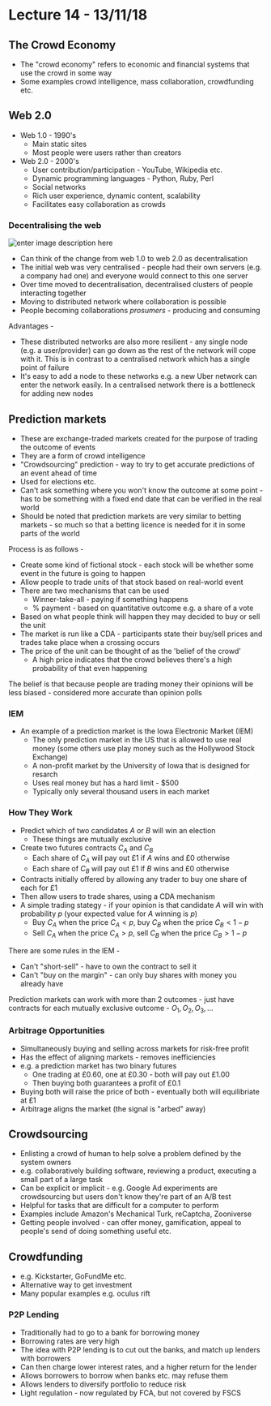 # Lecture 14 - 13/11/18

## The Crowd Economy

- The "crowd economy" refers to economic and financial systems that use the crowd in some way
- Some examples crowd intelligence, mass collaboration, crowdfunding etc.

## Web 2.0

- Web 1.0 - 1990's
	- Main static sites
	- Most people were users rather than creators
- Web 2.0 - 2000's
	- User contribution/participation - YouTube, Wikipedia etc.
	- Dynamic programming languages - Python, Ruby, Perl
	- Social networks
	- Rich user experience, dynamic content, scalability
	- Facilitates easy collaboration as crowds

### Decentralising the web

![enter image description here](https://lh3.googleusercontent.com/bfdfHx6U2CdZNUqAlJQ8Tu1EAOuHy3EyjGixLt2skOoK_qsOKw61oM574PImXSkepSTawFeXV0Fj)
- Can think of the change from web 1.0 to web 2.0 as decentralisation
- The initial web was very centralised - people had their own servers (e.g. a company had one) and everyone would connect to this one server
- Over time moved to decentralisation, decentralised clusters of people interacting together
- Moving to distributed network where collaboration is possible
- People becoming collaborations *prosumers* - producing and consuming

Advantages -

- These distributed networks are also more resilient - any single node (e.g. a user/provider) can go down as the rest of the network will cope with it. This is in contrast to a centralised network which has a single point of failure
- It's easy to add a node to these networks e.g. a new Uber network can enter the network easily. In a centralised network there is a bottleneck for adding new nodes

## Prediction markets

- These are exchange-traded markets created for the purpose of trading the outcome of events
- They are a form of crowd intelligence
- "Crowdsourcing" prediction - way to try to get accurate predictions of an event ahead of time
- Used for elections etc.
- Can't ask something where you won't know the outcome at some point - has to be something with a fixed end date that can be verified in the real world
- Should be noted that prediction markets are very similar to betting markets - so much so that a betting licence is needed for it in some parts of the world

Process is as follows -

- Create some kind of fictional stock - each stock will be whether some event in the future is going to happen
- Allow people to trade units of that stock based on real-world event
- There are two mechanisms that can be used
	- Winner-take-all - paying if something happens
	- % payment - based on quantitative outcome e.g. a share of a vote
- Based on what people think will happen they may decided to buy or sell the unit
- The market is run like a CDA - participants state their buy/sell prices and trades take place when a crossing occurs
- The price of the unit can be thought of as the 'belief of the crowd'
	- A high price indicates that the crowd believes there's a high probability of that even happening

The belief is that because people are trading money their opinions will be less biased - considered more accurate than opinion polls

### IEM

- An example of a prediction market is the Iowa Electronic Market (IEM)
	- The only prediction market in the US that is allowed to use real money (some others use play money such as the Hollywood Stock Exchange) 
	- A non-profit market by the University of Iowa that is designed for resarch
	- Uses real money but has a hard limit - $500
	- Typically only several thousand users in each market

### How They Work

- Predict which of two candidates $A$ or $B$ will win an election
	- These things are mutually exclusive
- Create two futures contracts $C_A$ and $C_B$
	- Each share of $C_A$ will pay out $£1$ if $A$ wins and $£0$ otherwise
	- Each share of $C_B$ will pay out $£1$ if $B$ wins and $£0$ otherwise
- Contracts initially offered by allowing any trader to buy one share of each for $£1$
- Then allow users to trade shares, using a CDA mechanism
- A simple trading stategy - if your opinion is that candidate $A$ will win with probability $p$ (your expected value for $A$ winning is $p$)
	- Buy $C_A$ when the price $C_A < p$, buy $C_B$ when the price $C_B < 1-p$
	- Sell $C_A$ when the price $C_A > p$, sell $C_B$ when the price $C_B > 1-p$

There are some rules in the IEM -

- Can't "short-sell" - have to own the contract to sell it
- Can't "buy on the margin" - can only buy shares with money you already have

Prediction markets can work with more than 2 outcomes - just have contracts for each mutually exclusive outcome - $O_1, O_2, O_3, \dots$

### Arbitrage Opportunities

- Simultaneously buying and selling across markets for risk-free profit
- Has the effect of aligning markets - removes inefficiencies
- e.g.  a prediction market has two binary futures
	- One trading at $£0.60$, one at $£0.30$ - both will pay out $£1.00$
	- Then buying both guarantees a profit of $£0.1$
- Buying both will raise the price of both - eventually both will equilibriate at $£1$
- Arbitrage aligns the market (the signal is "arbed" away)

## Crowdsourcing

- Enlisting a crowd of human to help solve a problem defined by the system owners
- e.g. collaboratively building software, reviewing a product, executing a small part of a large task
- Can be explicit or implicit - e.g. Google Ad experiments are crowdsourcing but users don't know they're part of an A/B test
- Helpful for tasks that are difficult for a computer to perform
- Examples include Amazon's Mechanical Turk, reCaptcha, Zooniverse
- Getting people involved - can offer money, gamification, appeal to people's send of doing something useful etc.

## Crowdfunding

- e.g. Kickstarter, GoFundMe etc.
- Alternative way to get investment
- Many popular examples e.g. oculus rift

### P2P Lending

- Traditionally had to go to a bank for borrowing money
- Borrowing rates are very high
- The idea with P2P lending is to cut out the banks, and match up lenders with borrowers
- Can then charge lower interest rates, and a higher return for the lender
- Allows borrowers to borrow when banks etc. may refuse them
- Allows lenders to diversify portfolio  to reduce risk
- Light regulation - now regulated by FCA, but not covered by FSCS
<!--stackedit_data:
eyJoaXN0b3J5IjpbLTE4MTEwOTMzOTYsMTc5MzgyNTYxMiwtMT
AwODczNTc3NSw0MTE2NDExMDMsMTE2MDUzOTQ4NywxOTUyMzIx
MDgzLDIxMzkwMzAxODEsLTE4NzA1Nzk5NTcsMTMzODY0ODg4MS
wtMTE1NTQ3MTIyNywxMTMyMTA2OTY3LDczMDk5ODExNl19
-->